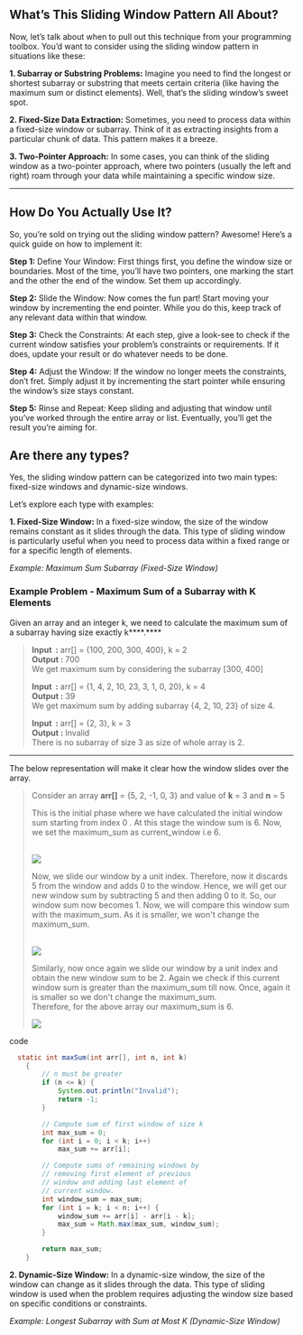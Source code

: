 ## What’s This Sliding Window Pattern All About?

Now, let’s talk about when to pull out this technique from your programming toolbox. You’d want to consider using the sliding window pattern in situations like these:

**1. Subarray or Substring Problems:** Imagine you need to find the longest or shortest subarray or substring that meets certain criteria (like having the maximum sum or distinct elements). Well, that’s the sliding window’s sweet spot.

**2. Fixed-Size Data Extraction:** Sometimes, you need to process data within a fixed-size window or subarray. Think of it as extracting insights from a particular chunk of data. This pattern makes it a breeze.

**3. Two-Pointer Approach:** In some cases, you can think of the sliding window as a two-pointer approach, where two pointers (usually the left and right) roam through your data while maintaining a specific window size.

------------------------------------------------------------------
## How Do You Actually Use It?

So, you’re sold on trying out the sliding window pattern? Awesome! Here’s a quick guide on how to implement it:

**Step 1:** Define Your Window: First things first, you define the window size or boundaries. Most of the time, you’ll have two pointers, one marking the start and the other the end of the window. Set them up accordingly.

**Step 2:** Slide the Window: Now comes the fun part! Start moving your window by incrementing the end pointer. While you do this, keep track of any relevant data within that window.

**Step 3:** Check the Constraints: At each step, give a look-see to check if the current window satisfies your problem’s constraints or requirements. If it does, update your result or do whatever needs to be done.

**Step 4:** Adjust the Window: If the window no longer meets the constraints, don’t fret. Simply adjust it by incrementing the start pointer while ensuring the window’s size stays constant.

**Step 5:** Rinse and Repeat: Keep sliding and adjusting that window until you’ve worked through the entire array or list. Eventually, you’ll get the result you’re aiming for.

## Are there any types?

Yes, the sliding window pattern can be categorized into two main types: fixed-size windows and dynamic-size windows.

Let’s explore each type with examples:

**1. Fixed-Size Window:** In a fixed-size window, the size of the window remains constant as it slides through the data. This type of sliding window is particularly useful when you need to process data within a fixed range or for a specific length of elements.

_Example: Maximum Sum Subarray (Fixed-Size Window)_
### Example Problem - Maximum Sum of a Subarray with K Elements

Given an array and an integer k, we need to calculate the maximum sum of a subarray having size exactly k****.****

> ****Input  :**** arr[] = {100, 200, 300, 400}, k = 2  
> ****Output :**** 700  
> We get maximum sum by considering the subarray [300, 400]
> 
> ****Input  :**** arr[] = {1, 4, 2, 10, 23, 3, 1, 0, 20}, k = 4   
> ****Output :**** 39  
> We get maximum sum by adding subarray {4, 2, 10, 23} of size 4.
> 
> ****Input  :**** arr[] = {2, 3}, k = 3  
> ****Output :**** Invalid  
> There is no subarray of size 3 as size of whole array is 2.

-------------------------------------------------------
The below representation will make it clear how the window slides over the array.

> Consider an array ****arr[]**** = {5, 2, -1, 0, 3} and value of ****k**** = 3 and ****n**** = 5
> 
> This is the initial phase where we have calculated the initial window sum starting from index 0 . At this stage the window sum is 6. Now, we set the maximum_sum as current_window i.e 6.   
>  
> 
> ![](https://media.geeksforgeeks.org/wp-content/uploads/sliding-window1.png)
> 
> Now, we slide our window by a unit index. Therefore, now it discards 5 from the window and adds 0 to the window. Hence, we will get our new window sum by subtracting 5 and then adding 0 to it. So, our window sum now becomes 1. Now, we will compare this window sum with the maximum_sum. As it is smaller, we won't change the maximum_sum.   
>  
> 
> ![](https://media.geeksforgeeks.org/wp-content/uploads/sliding-window2.png)
> 
>   
> Similarly, now once again we slide our window by a unit index and obtain the new window sum to be 2. Again we check if this current window sum is greater than the maximum_sum till now. Once, again it is smaller so we don't change the maximum_sum.  
> Therefore, for the above array our maximum_sum is 6.
> 
> ![](https://media.geeksforgeeks.org/wp-content/uploads/sliding-window3.png)

code
```java
  static int maxSum(int arr[], int n, int k)
    {
        // n must be greater
        if (n <= k) {
            System.out.println("Invalid");
            return -1;
        }

        // Compute sum of first window of size k
        int max_sum = 0;
        for (int i = 0; i < k; i++)
            max_sum += arr[i];

        // Compute sums of remaining windows by
        // removing first element of previous
        // window and adding last element of
        // current window.
        int window_sum = max_sum;
        for (int i = k; i < n; i++) {
            window_sum += arr[i] - arr[i - k];
            max_sum = Math.max(max_sum, window_sum);
        }

        return max_sum;
    }
```

**2. Dynamic-Size Window:** In a dynamic-size window, the size of the window can change as it slides through the data. This type of sliding window is used when the problem requires adjusting the window size based on specific conditions or constraints.

_Example: Longest Subarray with Sum at Most K (Dynamic-Size Window)_
